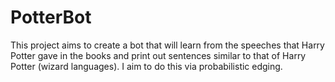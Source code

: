 # PotterBot

This project aims to create a bot that will learn from the speeches that Harry Potter gave in the books and 
print out sentences similar to that of Harry Potter (wizard languages). I aim to do this via probabilistic edging. 